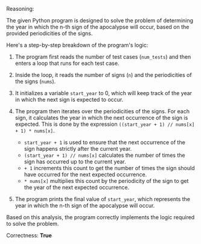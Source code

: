 Reasoning:

The given Python program is designed to solve the problem of determining the year in which the n-th sign of the apocalypse will occur, based on the provided periodicities of the signs.

Here's a step-by-step breakdown of the program's logic:

1. The program first reads the number of test cases (`num_tests`) and then enters a loop that runs for each test case.

2. Inside the loop, it reads the number of signs (`n`) and the periodicities of the signs (`nums`).

3. It initializes a variable `start_year` to 0, which will keep track of the year in which the next sign is expected to occur.

4. The program then iterates over the periodicities of the signs. For each sign, it calculates the year in which the next occurrence of the sign is expected. This is done by the expression `((start_year + 1) // nums[x] + 1) * nums[x]`.

   - `start_year + 1` is used to ensure that the next occurrence of the sign happens strictly after the current year.
   - `(start_year + 1) // nums[x]` calculates the number of times the sign has occurred up to the current year.
   - `+ 1` increments this count to get the number of times the sign should have occurred for the next expected occurrence.
   - `* nums[x]` multiplies this count by the periodicity of the sign to get the year of the next expected occurrence.

5. The program prints the final value of `start_year`, which represents the year in which the n-th sign of the apocalypse will occur.

Based on this analysis, the program correctly implements the logic required to solve the problem.

Correctness: **True**